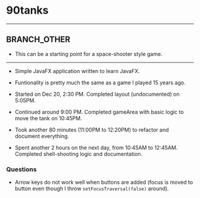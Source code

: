 # 90tanks

<hr>

## BRANCH_OTHER

* This can be a starting point for a space-shooter style game.

<hr>

* Simple JavaFX application written to learn JavaFX.
* Funtionality is pretty much the same as a game I played 15 years ago.

* Started on Dec 20, 2:30 PM. Completed layout (undocumented) on 5:05PM.
* Continued around 9:00 PM. Completed gameArea with basic logic to move the tank on 10:45PM.
* Took another 80 minutes (11:00PM to 12:20PM) to refactor and document everything.
* Spent another 2 hours on the next day, from 10:45AM to 12:45AM. Completed shell-shooting logic and documentation.

### Questions
* Arrow keys do not work well when buttons are added (focus is moved to button even though I throw `setFocusTraversal(false)` around).
